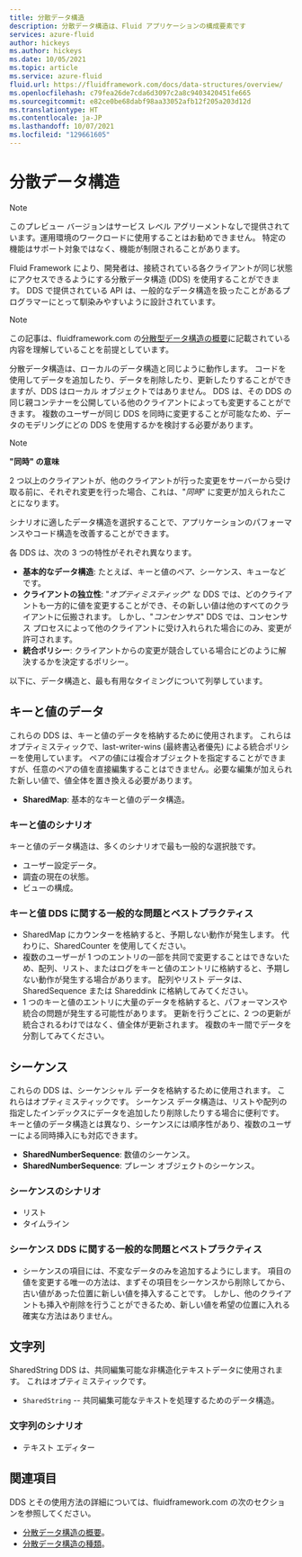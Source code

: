```yaml
---
title: 分散データ構造
description: 分散データ構造は、Fluid アプリケーションの構成要素です
services: azure-fluid
author: hickeys
ms.author: hickeys
ms.date: 10/05/2021
ms.topic: article
ms.service: azure-fluid
fluid.url: https://fluidframework.com/docs/data-structures/overview/
ms.openlocfilehash: c79fea26de7cda6d3097c2a8c9403420451fe665
ms.sourcegitcommit: e82ce0be68dabf98aa33052afb12f205a203d12d
ms.translationtype: HT
ms.contentlocale: ja-JP
ms.lasthandoff: 10/07/2021
ms.locfileid: "129661605"
---
```

# <a name="distributed-data-structures"></a>分散データ構造

> [!NOTE]
> このプレビュー バージョンはサービス レベル アグリーメントなしで提供されています。運用環境のワークロードに使用することはお勧めできません。 特定の機能はサポート対象ではなく、機能が制限されることがあります。

Fluid Framework により、開発者は、接続されている各クライアントが同じ状態にアクセスできるようにする分散データ構造 (DDS) を使用することができます。 DDS で提供されている API は、一般的なデータ構造を扱ったことがあるプログラマーにとって馴染みやすいように設計されています。

> [!NOTE]
> この記事は、fluidframework.com の[分散型データ構造の概要](https://fluidframework.com/docs/build/dds/)に記載されている内容を理解していることを前提としています。

分散データ構造は、ローカルのデータ構造と同じように動作します。 コードを使用してデータを追加したり、データを削除したり、更新したりすることができますが、DDS はローカル オブジェクトではありません。 DDS は、その DDS の同じ親コンテナーを公開している他のクライアントによっても変更することができます。 複数のユーザーが同じ DDS を同時に変更することが可能なため、データのモデリングにどの DDS を使用するかを検討する必要があります。

> [!NOTE]
> **"同時" の意味**
>
> 2 つ以上のクライアントが、他のクライアントが行った変更をサーバーから受け取る前に、それぞれ変更を行った場合、これは、"*同時*" に変更が加えられたことになります。

シナリオに適したデータ構造を選択することで、アプリケーションのパフォーマンスやコード構造を改善することができます。

各 DDS は、次の 3 つの特性がそれぞれ異なります。

- **基本的なデータ構造**: たとえば、キーと値のペア、シーケンス、キューなどです。
- **クライアントの独立性**: "*オプティミスティック*" な DDS では、どのクライアントも一方的に値を変更することができ、その新しい値は他のすべてのクライアントに伝搬されます。 しかし、"*コンセンサス*" DDS では、コンセンサス プロセスによって他のクライアントに受け入れられた場合にのみ、変更が許可されます。
- **統合ポリシー**: クライアントからの変更が競合している場合にどのように解決するかを決定するポリシー。

以下に、データ構造と、最も有用なタイミングについて列挙しています。

## <a name="key-value-data"></a>キーと値のデータ

これらの DDS は、キーと値のデータを格納するために使用されます。 これらはオプティミスティックで、last-writer-wins (最終書込者優先) による統合ポリシーを使用しています。 ペアの値には複合オブジェクトを指定することができますが、任意のペアの値を直接編集することはできません。必要な編集が加えられた新しい値で、値全体を置き換える必要があります。

- **SharedMap**: 基本的なキーと値のデータ構造。

### <a name="key-value-scenarios"></a>キーと値のシナリオ

キーと値のデータ構造は、多くのシナリオで最も一般的な選択肢です。

- ユーザー設定データ。
- 調査の現在の状態。
- ビューの構成。

### <a name="common-issues-and-best-practices-for-key-value-ddses"></a>キーと値 DDS に関する一般的な問題とベストプラクティス

- SharedMap にカウンターを格納すると、予期しない動作が発生します。 代わりに、SharedCounter を使用してください。
- 複数のユーザーが 1 つのエントリの一部を共同で変更することはできないため、配列、リスト、またはログをキーと値のエントリに格納すると、予期しない動作が発生する場合があります。 配列やリスト データは、SharedSequence または Shareddink に格納してみてください。
- 1 つのキーと値のエントリに大量のデータを格納すると、パフォーマンスや統合の問題が発生する可能性があります。 更新を行うごとに、2 つの更新が統合されるわけではなく、値全体が更新されます。 複数のキー間でデータを分割してみてください。

## <a name="sequences"></a>シーケンス

これらの DDS は、シーケンシャル データを格納するために使用されます。 これらはオプティミスティックです。 シーケンス データ構造は、リストや配列の指定したインデックスにデータを追加したり削除したりする場合に便利です。 キーと値のデータ構造とは異なり、シーケンスには順序性があり、複数のユーザーによる同時挿入にも対応できます。

- **SharedNumberSequence**: 数値のシーケンス。
- **SharedNumberSequence**: プレーン オブジェクトのシーケンス。

### <a name="sequence-scenarios"></a>シーケンスのシナリオ

- リスト
- タイムライン

### <a name="common-issues-and-best-practices-for-sequence-ddses"></a>シーケンス DDS に関する一般的な問題とベストプラクティス

- シーケンスの項目には、不変なデータのみを追加するようにします。 項目の値を変更する唯一の方法は、まずその項目をシーケンスから削除してから、古い値があった位置に新しい値を挿入することです。 しかし、他のクライアントも挿入や削除を行うことができるため、新しい値を希望の位置に入れる確実な方法はありません。

## <a name="strings"></a>文字列

SharedString DDS は、共同編集可能な非構造化テキストデータに使用されます。 これはオプティミスティックです。

- `SharedString` -- 共同編集可能なテキストを処理するためのデータ構造。

### <a name="string-scenarios"></a>文字列のシナリオ

- テキスト エディター

## <a name="see-also"></a>関連項目

DDS とその使用方法の詳細については、fluidframework.com の次のセクションを参照してください。

- [分散データ構造の概要](https://fluidframework.com/docs/build/dds/)。
- [分散データ構造の種類](https://fluidframework.com/docs/data-structures/overview/)。
